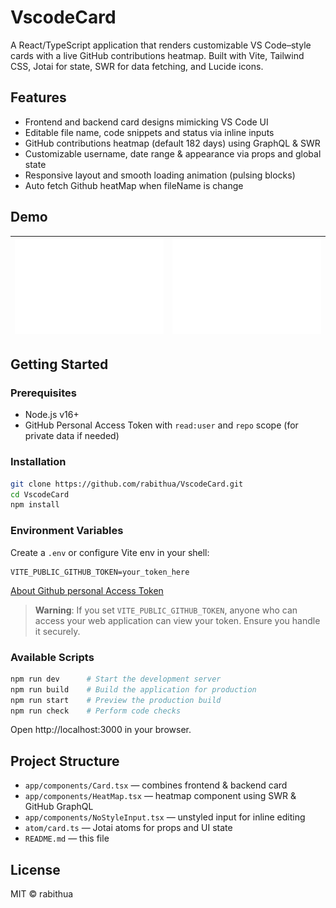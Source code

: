 # VscodeCard

A React/TypeScript application that renders customizable VS Code–style cards with a live GitHub contributions heatmap. Built with Vite, Tailwind CSS, Jotai for state, SWR for data fetching, and Lucide icons.

## Features

- Frontend and backend card designs mimicking VS Code UI
- Editable file name, code snippets and status via inline inputs
- GitHub contributions heatmap (default 182 days) using GraphQL & SWR
- Customizable username, date range & appearance via props and global state
- Responsive layout and smooth loading animation (pulsing blocks)
- Auto fetch Github heatMap when fileName is change

## Demo

| ![Backend Card](./screenshot/CardBackend.svg) | ![Frontend Card](./screenshot/CardFrontend.svg) |
| --------------------------------------------- | ----------------------------------------------- |

## Getting Started

### Prerequisites

- Node.js v16+
- GitHub Personal Access Token with `read:user` and `repo` scope (for private data if needed)

### Installation

```bash
git clone https://github.com/rabithua/VscodeCard.git
cd VscodeCard
npm install
```

### Environment Variables

Create a `.env` or configure Vite env in your shell:

```
VITE_PUBLIC_GITHUB_TOKEN=your_token_here
```

[About Github personal Access Token](https://docs.github.com/zh/authentication/keeping-your-account-and-data-secure/managing-your-personal-access-tokens)

> **Warning**: If you set `VITE_PUBLIC_GITHUB_TOKEN`, anyone who can access your web application can view your token. Ensure you handle it securely.

### Available Scripts

```bash
npm run dev      # Start the development server
npm run build    # Build the application for production
npm run start    # Preview the production build
npm run check    # Perform code checks
```

Open http://localhost:3000 in your browser.

## Project Structure

- `app/components/Card.tsx` — combines frontend & backend card
- `app/components/HeatMap.tsx` — heatmap component using SWR & GitHub GraphQL
- `app/components/NoStyleInput.tsx` — unstyled input for inline editing
- `atom/card.ts` — Jotai atoms for props and UI state
- `README.md` — this file

## License

MIT © rabithua
